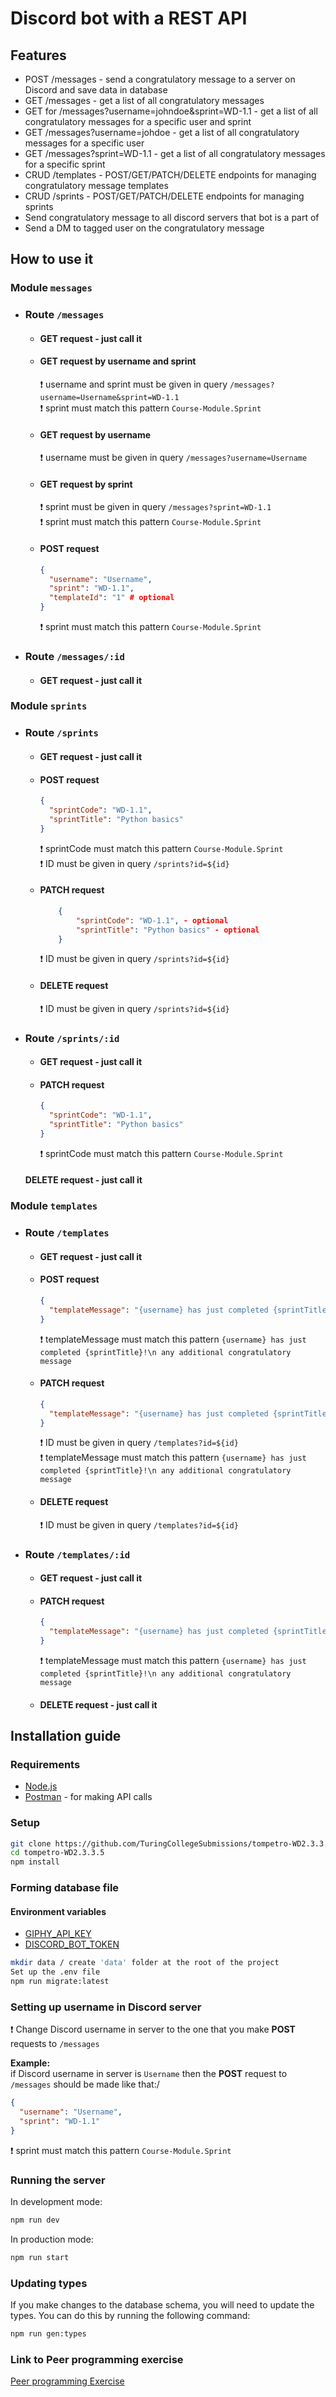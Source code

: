 # Discord bot with a REST API

## Features

- POST /messages - send a congratulatory message to a server on Discord and save data in database
- GET /messages - get a list of all congratulatory messages
- GET for /messages?username=johndoe&sprint=WD-1.1 - get a list of all congratulatory messages for a specific user and sprint
- GET /messages?username=johdoe - get a list of all congratulatory messages for a specific user
- GET /messages?sprint=WD-1.1 - get a list of all congratulatory messages for a specific sprint
- CRUD /templates - POST/GET/PATCH/DELETE endpoints for managing congratulatory message templates
- CRUD /sprints - POST/GET/PATCH/DELETE endpoints for managing sprints
- Send congratulatory message to all discord servers that bot is a part of
- Send a DM to tagged user on the congratulatory message

## How to use it

### Module `messages`

- ### Route `/messages`

  - #### GET request - just call it
  - #### GET request by username and sprint

    ❗ username and sprint must be given in query `/messages?username=Username&sprint=WD-1.1`\
     ❗ sprint must match this pattern `Course-Module.Sprint`

  - #### GET request by username

    ❗ username must be given in query `/messages?username=Username`

  - #### GET request by sprint

    ❗ sprint must be given in query `/messages?sprint=WD-1.1`\
     ❗ sprint must match this pattern `Course-Module.Sprint`

  - #### POST request
    ```json
    {
      "username": "Username",
      "sprint": "WD-1.1",
      "templateId": "1" # optional
    }
    ```
    ❗ sprint must match this pattern `Course-Module.Sprint`

- ### Route `/messages/:id`
  - #### GET request - just call it

### Module `sprints`

- ### Route `/sprints`

  - #### GET request - just call it

  - #### POST request

    ```json
    {
      "sprintCode": "WD-1.1",
      "sprintTitle": "Python basics"
    }
    ```

    ❗ sprintCode must match this pattern `Course-Module.Sprint`\
     ❗ ID must be given in query `/sprints?id=${id}`

  - #### PATCH request

    ```json
        {
            "sprintCode": "WD-1.1", - optional
            "sprintTitle": "Python basics" - optional
        }
    ```

    ❗ ID must be given in query `/sprints?id=${id}`

  - #### DELETE request
    ❗ ID must be given in query `/sprints?id=${id}`

- ### Route `/sprints/:id`

  - #### GET request - just call it

  - #### PATCH request

    ```json
    {
      "sprintCode": "WD-1.1",
      "sprintTitle": "Python basics"
    }
    ```

    ❗ sprintCode must match this pattern `Course-Module.Sprint`

  #### DELETE request - just call it

### Module `templates`

- ### Route `/templates`

  - #### GET request - just call it

  - #### POST request

    ```json
    {
      "templateMessage": "{username} has just completed {sprintTitle}!\n ..."
    }
    ```

    ❗ templateMessage must match this pattern `{username} has just completed {sprintTitle}!\n any additional congratulatory message`

  - #### PATCH request

    ```json
    {
      "templateMessage": "{username} has just completed {sprintTitle}!\n ..."
    }
    ```

    ❗ ID must be given in query `/templates?id=${id}`\
     ❗ templateMessage must match this pattern `{username} has just completed {sprintTitle}!\n any additional congratulatory message`

  - #### DELETE request
    ❗ ID must be given in query `/templates?id=${id}`

- ### Route `/templates/:id`

  - #### GET request - just call it

  - #### PATCH request

    ```json
    {
      "templateMessage": "{username} has just completed {sprintTitle}!\n ..."
    }
    ```

    ❗ templateMessage must match this pattern `{username} has just completed {sprintTitle}!\n any additional congratulatory message`

  - #### DELETE request - just call it

## Installation guide

### Requirements

- [Node.js](https://nodejs.org/en/)
- [Postman](https://www.postman.com/downloads/) - for making API calls

### Setup

```bash
git clone https://github.com/TuringCollegeSubmissions/tompetro-WD2.3.3.5.git
cd tompetro-WD2.3.3.5
npm install
```

### Forming database file

#### Environment variables

- <a href="https://developers.giphy.com/docs/api/endpoint/" target="_blank">GIPHY_API_KEY</a>
- <a href="https://discord.com/developers/applications" target="_blank">DISCORD_BOT_TOKEN</a>

```bash
mkdir data / create 'data' folder at the root of the project
Set up the .env file
npm run migrate:latest
```

### Setting up username in Discord server

❗ Change Discord username in server to the one that you make **POST** requests to `/messages`

**Example:**\
if Discord username in server is `Username` then the **POST** request to `/messages` should be made like that:/

```json
{
  "username": "Username",
  "sprint": "WD-1.1"
}
```

❗ sprint must match this pattern `Course-Module.Sprint`

### Running the server

In development mode:

```bash
npm run dev
```

In production mode:

```bash
npm run start
```

### Updating types

If you make changes to the database schema, you will need to update the types. You can do this by running the following command:

```bash
npm run gen:types
```

### Link to Peer programming exercise

<a href="https://github.com/Tomas178/Back-end-practice/tree/main" target="_blank">Peer programming Exercise</a>
